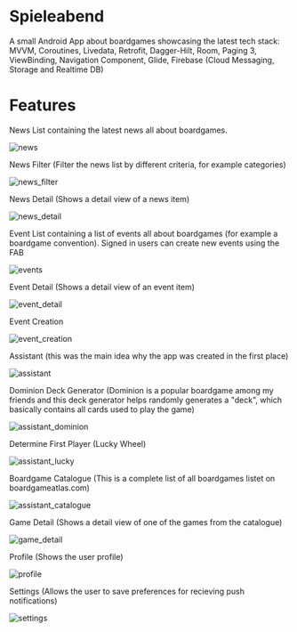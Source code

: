 # Spieleabend
A small Android App about boardgames showcasing the latest tech stack: MVVM, Coroutines, Livedata, Retrofit, Dagger-Hilt, Room, Paging 3, ViewBinding, Navigation Component, Glide, Firebase (Cloud Messaging, Storage and Realtime DB)

# Features
News List containing the latest news all about boardgames.

![news](https://user-images.githubusercontent.com/86660964/141785793-54fca106-bf58-4981-be6e-4caa2cb181ae.jpg)

News Filter (Filter the news list by different criteria, for example categories)

![news_filter](https://user-images.githubusercontent.com/86660964/141785788-2f1a21d4-1414-4ef3-b009-b8769484e0dc.jpg)

News Detail (Shows a detail view of a news item)

![news_detail](https://user-images.githubusercontent.com/86660964/141786125-a4ab1961-0af1-423a-bdfe-eb7c1bcc9b42.jpg)

Event List containing a list of events all about boardgames (for example a boardgame convention).
Signed in users can create new events using the FAB

![events](https://user-images.githubusercontent.com/86660964/141785784-d3fde62e-f4ad-44e0-a279-8fd183e92cbe.jpg)

Event Detail (Shows a detail view of an event item)

![event_detail](https://user-images.githubusercontent.com/86660964/141786116-691edd7d-7aa5-472c-a677-6f82d269e956.jpg)

Event Creation

![event_creation](https://user-images.githubusercontent.com/86660964/141785783-ffd18a3c-6c57-4e3e-8a5d-3b2cb800d643.jpg)

Assistant (this was the main idea why the app was created in the first place)

![assistant](https://user-images.githubusercontent.com/86660964/141785781-aa0bfec7-eeb3-4937-ab9b-3e74bea7e00f.jpg)

Dominion Deck Generator (Dominion is a popular boardgame among my friends and this deck generator helps randomly generates a "deck", which basically contains all cards used to play the game)

![assistant_dominion](https://user-images.githubusercontent.com/86660964/141785772-f43ca1c4-e841-46f8-a190-467cfe00f731.jpg)

Determine First Player (Lucky Wheel)

![assistant_lucky](https://user-images.githubusercontent.com/86660964/141785775-06111382-b347-4794-9ec7-26a101dddb6b.jpg)

Boardgame Catalogue (This is a complete list of all boardgames listet on boardgameatlas.com)

![assistant_catalogue](https://user-images.githubusercontent.com/86660964/141785760-d4a3d3c2-266c-4254-a0f9-c4d176b8a396.jpg)

Game Detail (Shows a detail view of one of the games from the catalogue)

![game_detail](https://user-images.githubusercontent.com/86660964/141786122-fc684ad5-89aa-4009-b1a4-a521c5a1b55a.jpg)

Profile (Shows the user profile)

![profile](https://user-images.githubusercontent.com/86660964/141785797-6b759fff-02ec-4502-a91f-d91544230a53.jpg)

Settings (Allows the user to save preferences for recieving push notifications)

![settings](https://user-images.githubusercontent.com/86660964/141785799-0399ad9a-8a6b-438b-9575-8b53696aba58.jpg)
